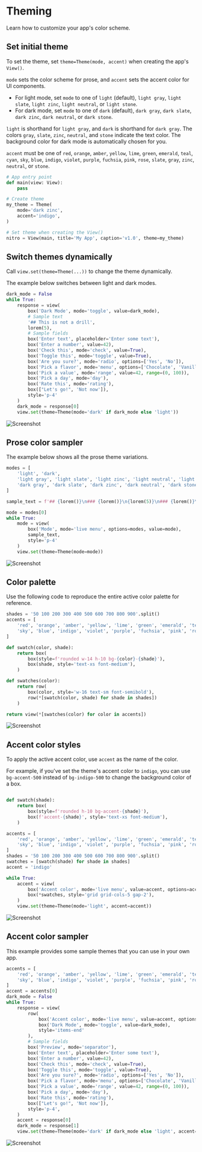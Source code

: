 # Theming

Learn how to customize your app's color scheme.

## Set initial theme

To set the theme, set `theme=Theme(mode, accent)` when creating the app's `View()`.

`mode` sets the color scheme for prose, and `accent` sets the accent color for UI components.

- For light mode, set `mode` to one of `light` (default), `light gray`, `light slate`, `light zinc`, `light neutral`, or `light stone`.
- For dark mode, set `mode` to one of `dark` (default), `dark gray`, `dark slate`, `dark zinc`, `dark neutral`, or `dark stone`.

`light` is shorthand for `light gray`, and `dark` is shorthand for `dark gray`.
The colors `gray`, `slate`, `zinc`, `neutral`, and `stone` indicate the text color. The background color for dark mode is automatically chosen for you.

`accent` must be one of `red`, `orange`, `amber`, `yellow`, `lime`, `green`, `emerald`, `teal`, 
`cyan`, `sky`, `blue`, `indigo`, `violet`, `purple`, `fuchsia`, `pink`, `rose`, `slate`, `gray`, 
`zinc`, `neutral`, or `stone`.


```py
# App entry point
def main(view: View):
    pass

# Create theme
my_theme = Theme(
    mode='dark zinc',
    accent='indigo',
)

# Set theme when creating the View()
nitro = View(main, title='My App', caption='v1.0', theme=my_theme)

```



## Switch themes dynamically

Call `view.set(theme=Theme(...))` to change the theme dynamically.

The example below switches between light and dark modes.


```py
dark_mode = False
while True:
    response = view(
        box('Dark Mode', mode='toggle', value=dark_mode),
        # Sample text
        '## This is not a drill',
        lorem(5),
        # Sample fields
        box('Enter text', placeholder='Enter some text'),
        box('Enter a number', value=42),
        box('Check this', mode='check', value=True),
        box('Toggle this', mode='toggle', value=True),
        box('Are you sure?', mode='radio', options=['Yes', 'No']),
        box('Pick a flavor', mode='menu', options=['Chocolate', 'Vanilla'], value='Chocolate'),
        box('Pick a value', mode='range', value=42, range=(0, 100)),
        box('Pick a day', mode='day'),
        box('Rate this', mode='rating'),
        box(["Let's go!", 'Not now']),
        style='p-4'
    )
    dark_mode = response[0]
    view.set(theme=Theme(mode='dark' if dark_mode else 'light'))
```


![Screenshot](assets/screenshots/theme_dark_mode.png)


## Prose color sampler

The example below shows all the prose theme variations.


```py
modes = [
    'light', 'dark',
    'light gray', 'light slate', 'light zinc', 'light neutral', 'light stone',
    'dark gray', 'dark slate', 'dark zinc', 'dark neutral', 'dark stone',
]

sample_text = f'## {lorem()}\n### {lorem()}\n{lorem(5)}\n### {lorem()}\n{lorem(5)}'

mode = modes[0]
while True:
    mode = view(
        box('Mode', mode='live menu', options=modes, value=mode),
        sample_text,
        style='p-4'
    )
    view.set(theme=Theme(mode=mode))
```


![Screenshot](assets/screenshots/theme_prose_modes.png)


## Color palette

Use the following code to reproduce the entire active color palette for reference.


```py
shades = '50 100 200 300 400 500 600 700 800 900'.split()
accents = [
    'red', 'orange', 'amber', 'yellow', 'lime', 'green', 'emerald', 'teal', 'cyan',
    'sky', 'blue', 'indigo', 'violet', 'purple', 'fuchsia', 'pink', 'rose',
]

def swatch(color, shade):
    return box(
        box(style=f'rounded w-14 h-10 bg-{color}-{shade}'),
        box(shade, style='text-xs font-medium'),
    )

def swatches(color):
    return row(
        box(color, style='w-16 text-sm font-semibold'),
        row(*[swatch(color, shade) for shade in shades])
    )

return view(*[swatches(color) for color in accents])
```


![Screenshot](assets/screenshots/theme_colors.png)


## Accent color styles

To apply the active accent color, use `accent` as the name of the color.

For example, if you've set the theme's accent color to `indigo`, you can use `bg-accent-500` instead of
`bg-indigo-500` to change the background color of a box.


```py

def swatch(shade):
    return box(
        box(style=f'rounded h-10 bg-accent-{shade}'),
        box(f'accent-{shade}', style='text-xs font-medium'),
    )

accents = [
    'red', 'orange', 'amber', 'yellow', 'lime', 'green', 'emerald', 'teal', 'cyan',
    'sky', 'blue', 'indigo', 'violet', 'purple', 'fuchsia', 'pink', 'rose',
]
shades = '50 100 200 300 400 500 600 700 800 900'.split()
swatches = [swatch(shade) for shade in shades]
accent = 'indigo'

while True:
    accent = view(
        box('Accent color', mode='live menu', value=accent, options=accents),
        box(*swatches, style='grid grid-cols-5 gap-2'),
    )
    view.set(theme=Theme(mode='light', accent=accent))
```


![Screenshot](assets/screenshots/theme_accent_colors.png)


## Accent color sampler

This example provides some sample themes that you can use in your own app.


```py
accents = [
    'red', 'orange', 'amber', 'yellow', 'lime', 'green', 'emerald', 'teal', 'cyan',
    'sky', 'blue', 'indigo', 'violet', 'purple', 'fuchsia', 'pink', 'rose',
]
accent = accents[0]
dark_mode = False
while True:
    response = view(
        row(
            box('Accent color', mode='live menu', value=accent, options=accents),
            box('Dark Mode', mode='toggle', value=dark_mode),
            style='items-end'
        ),
        # Sample fields
        box('Preview', mode='separator'),
        box('Enter text', placeholder='Enter some text'),
        box('Enter a number', value=42),
        box('Check this', mode='check', value=True),
        box('Toggle this', mode='toggle', value=True),
        box('Are you sure?', mode='radio', options=['Yes', 'No']),
        box('Pick a flavor', mode='menu', options=['Chocolate', 'Vanilla'], value='Chocolate'),
        box('Pick a value', mode='range', value=42, range=(0, 100)),
        box('Pick a day', mode='day'),
        box('Rate this', mode='rating'),
        box(["Let's go!", 'Not now']),
        style='p-4',
    )
    accent = response[0]
    dark_mode = response[1]
    view.set(theme=Theme(mode='dark' if dark_mode else 'light', accent=accent))
```


![Screenshot](assets/screenshots/theme_samples.png)

